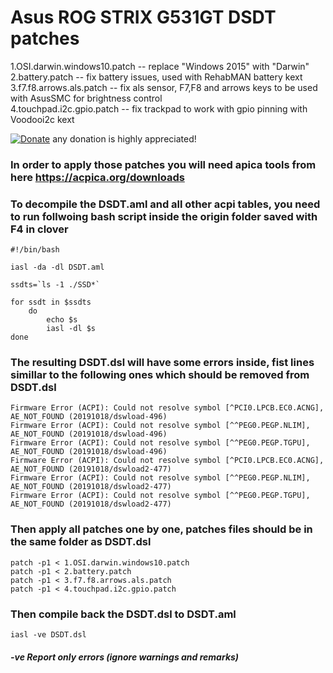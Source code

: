 # Asus ROG STRIX G531GT DSDT patches

1.OSI.darwin.windows10.patch -- replace "Windows 2015" with "Darwin"<br>
2.battery.patch -- fix battery issues, used with RehabMAN battery kext<br>
3.f7.f8.arrows.als.patch -- fix als sensor, F7,F8 and arrows keys to be used with AsusSMC for brightness control<br>
4.touchpad.i2c.gpio.patch -- fix trackpad to work with gpio pinning with Voodooi2c kext<br>


[![Donate](https://img.shields.io/badge/Donate-PayPal-green.svg)](https://paypal.me/serdeliuk) any donation is highly appreciated!

### In order to apply those patches you will need apica tools from here  https://acpica.org/downloads
### To decompile the DSDT.aml and all other acpi tables, you need to run follwoing bash script inside the origin folder saved with F4 in clover

```
#!/bin/bash

iasl -da -dl DSDT.aml

ssdts=`ls -1 ./SSD*`

for ssdt in $ssdts
    do
        echo $s
        iasl -dl $s
done
```

### The resulting DSDT.dsl will have some errors inside, fist lines simillar to the following ones which should be removed from DSDT.dsl 
```
Firmware Error (ACPI): Could not resolve symbol [^PCI0.LPCB.EC0.ACNG], AE_NOT_FOUND (20191018/dswload-496)
Firmware Error (ACPI): Could not resolve symbol [^^PEG0.PEGP.NLIM], AE_NOT_FOUND (20191018/dswload-496)
Firmware Error (ACPI): Could not resolve symbol [^^PEG0.PEGP.TGPU], AE_NOT_FOUND (20191018/dswload-496)
Firmware Error (ACPI): Could not resolve symbol [^PCI0.LPCB.EC0.ACNG], AE_NOT_FOUND (20191018/dswload2-477)
Firmware Error (ACPI): Could not resolve symbol [^^PEG0.PEGP.NLIM], AE_NOT_FOUND (20191018/dswload2-477)
Firmware Error (ACPI): Could not resolve symbol [^^PEG0.PEGP.TGPU], AE_NOT_FOUND (20191018/dswload2-477)
```

### Then apply all patches one by one, patches files should be in the same folder as DSDT.dsl
```
patch -p1 < 1.OSI.darwin.windows10.patch
patch -p1 < 2.battery.patch
patch -p1 < 3.f7.f8.arrows.als.patch
patch -p1 < 4.touchpad.i2c.gpio.patch
```

### Then compile back the DSDT.dsl to DSDT.aml
`iasl -ve DSDT.dsl`
##### -ve   Report only errors (ignore warnings and remarks)
